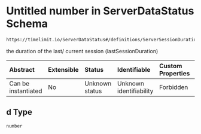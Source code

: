 # Untitled number in ServerDataStatus Schema

```txt
https://timelimit.io/ServerDataStatus#/definitions/ServerSessionDurationItem/properties/d
```

the duration of the last/ current session (lastSessionDuration)

| Abstract            | Extensible | Status         | Identifiable            | Custom Properties | Additional Properties | Access Restrictions | Defined In                                                                           |
| :------------------ | :--------- | :------------- | :---------------------- | :---------------- | :-------------------- | :------------------ | :----------------------------------------------------------------------------------- |
| Can be instantiated | No         | Unknown status | Unknown identifiability | Forbidden         | Allowed               | none                | [ServerDataStatus.schema.json*](ServerDataStatus.schema.json "open original schema") |

## d Type

`number`
